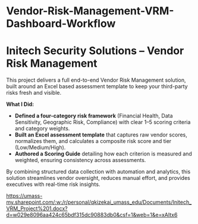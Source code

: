 # Vendor-Risk-Management-VRM-Dashboard-Workflow
# Initech Security Solutions – Vendor Risk Management

This project delivers a full end-to-end Vendor Risk Management solution, built around an Excel based assessment template to keep your third-party risks fresh and visible.

**What I Did:**  
- **Defined a four-category risk framework** (Financial Health, Data Sensitivity, Geographic Risk, Compliance) with clear 1–5 scoring criteria and category weights.  
- **Built an Excel assessment template** that captures raw vendor scores, normalizes them, and calculates a composite risk score and tier (Low/Medium/High).  
- **Authored a Scoring Guide** detailing how each criterion is measured and weighted, ensuring consistency across assessments.  

By combining structured data collection with automation and analytics, this solution streamlines vendor oversight, reduces manual effort, and provides executives with real-time risk insights.

https://umass-my.sharepoint.com/:w:/r/personal/qkizekai_umass_edu/Documents/Initech_VRM_Project%201.docx?d=w029e8096aa424c65bdf315dc90883db0&csf=1&web=1&e=xAItx6
